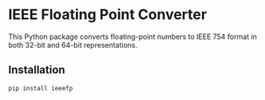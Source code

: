 # IEEE Floating Point Converter

This Python package converts floating-point numbers to IEEE 754 format in both 32-bit and 64-bit representations.

## Installation
```sh
pip install ieeefp
